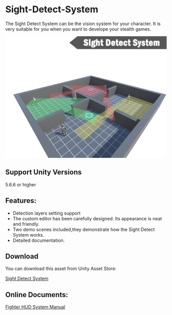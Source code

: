 # Sight-Detect-System
The Sight Detect System can be the vision system for your character.
It is very suitable for you when you want to develope your stealth games.

![image](https://github.com/swordmaster003/Sight-Detect-System/blob/master/Screenshots/Cover.png)

## Support Unity Versions

5.6.6 or higher

## Features:

- Detection layers setting support
- The custom editor has been carefully designed. Its appearance is neat and friendly.
- Two demo scenes included,they demonstrate how the Sight Detect System works.
- Detailed documentation.

## Download

You can download this asset from Unity Asset Store:

[Sight Detect System](https://assetstore.unity.com/packages/tools/physics/sight-detect-system-152059?aid=1101l3qJu)

## Online Documents:

[Fighter HUD System Manual](https://www.swordmaster.info/documents/unity-assets-documents/fighter-hud-system-manual-document/)


